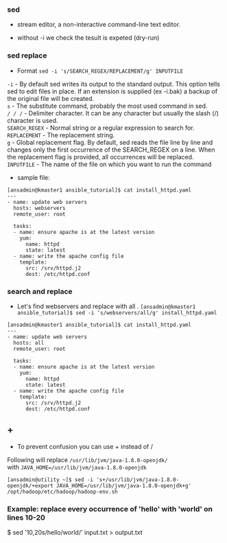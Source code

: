 ### sed 
- stream editor, a non-interactive command-line text editor.

- without -i we check the tesult is expeted (dry-run)

### sed replace 

- Format `sed -i 's/SEARCH_REGEX/REPLACEMENT/g' INPUTFILE`

`-i` - By default sed writes its output to the standard output. This option tells sed to edit files in place. If an extension is supplied (ex -i.bak) a backup of the original file will be created.  
`s` - The substitute command, probably the most used command in sed.  
`/ / /` - Delimiter character. It can be any character but usually the slash (/) character is used.  
`SEARCH_REGEX` - Normal string or a regular expression to search for.  
`REPLACEMENT` - The replacement string.  
`g` - Global replacement flag. By default, sed reads the file line by line and changes only the first occurrence of the SEARCH_REGEX on a line. When the replacement flag is provided, all occurrences will be replaced.  
`INPUTFILE` - The name of the file on which you want to run the command    

- sample file:
```
[ansadmin@kmaster1 ansible_tutorial]$ cat install_httpd.yaml
---
- name: update web servers
  hosts: webservers
  remote_user: root

  tasks:
  - name: ensure apache is at the latest version
    yum:
      name: httpd
      state: latest
  - name: write the apache config file
    template:
      src: /srv/httpd.j2
      dest: /etc/httpd.conf
```

### search and replace 

- Let's find webservers and replace with all .
`[ansadmin@kmaster1 ansible_tutorial]$ sed -i 's/webservers/all/g' install_httpd.yaml`

```
[ansadmin@kmaster1 ansible_tutorial]$ cat install_httpd.yaml
---
- name: update web servers
  hosts: all
  remote_user: root

  tasks:
  - name: ensure apache is at the latest version
    yum:
      name: httpd
      state: latest
  - name: write the apache config file
    template:
      src: /srv/httpd.j2
      dest: /etc/httpd.conf
```

## +
- To prevent confusion you can use + instead of / 

Following will replace `/usr/lib/jvm/java-1.8.0-openjdk/`   
with `JAVA_HOME=/usr/lib/jvm/java-1.8.0-openjdk`  

```
[ansadmin@utility ~]$ sed -i 's+/usr/lib/jvm/java-1.8.0-openjdk/+export JAVA_HOME=/usr/lib/jvm/java-1.8.0-openjdk+g' /opt/hadoop/etc/hadoop/hadoop-env.sh
```

### Example: replace every occurrence of 'hello' with 'world' on lines 10-20
$ sed '10,20s/hello/world/' input.txt > output.txt
